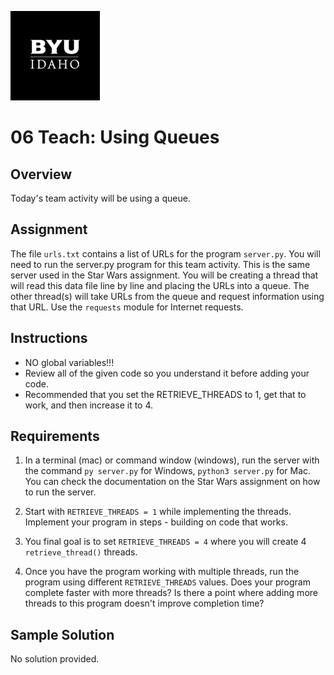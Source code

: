 ![](../../banner.png)

# 06 Teach: Using Queues

## Overview

Today's team activity will be using a queue. 

## Assignment

The file `urls.txt` contains a list of URLs for the program `server.py`.  You will need to run the server.py program for this team activity.  This is the same server used in the Star Wars assignment.  You will be creating a thread that will read this data file line by line and placing the URLs into a queue.  The other thread(s) will take URLs from the queue and request information using that URL.  Use the `requests` module for Internet requests.

[](team_graph.png)

## Instructions

- NO global variables!!!
- Review all of the given code so you understand it before adding your code.
- Recommended that you set the RETRIEVE_THREADS to 1, get that to work, and then increase it to 4.

## Requirements

1. In a terminal (mac) or command window (windows), run the server with the command `py server.py` for Windows, `python3 server.py` for Mac.  You can check the documentation on the Star Wars assignment on how to run the server.

2. Start with `RETRIEVE_THREADS = 1` while implementing the threads.  Implement your program in steps - building on code that works.

3. You final goal is to set `RETRIEVE_THREADS = 4` where you will create 4 `retrieve_thread()` threads.

4. Once you have the program working with multiple threads, run the program using different `RETRIEVE_THREADS` values.  Does your program complete faster with more threads?  Is there a point where adding more threads to this program doesn't improve completion time?

## Sample Solution

No solution provided.


